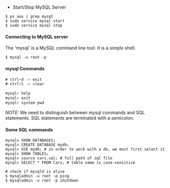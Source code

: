 #

- Start/Stop MySQL Server

```shell
$ ps aux | grep mysql
$ sudo service mysql start
$ sudo service mysql stop
```

#### Connecting to MySQL server
The 'mysql' is a MySQL command line tool. It is a simple shell.

```shell
$ mysql -u root -p
```

#### mysql Commands

```java
# ctrl+d -> exit
# ctrl+l -> clear

mysql> help
mysql> exit
mysql> system pwd
```

*NOTE:* We need to distinguish between mysql commands and SQL statements. SQL
statements are terminated with a semicolon.

#### Some SQL commands

```shell
mysql> SHOW DATABASES;
mysql> CREATE DATABASE mydb;
mysql> USE mydb; # in order to work with a db, we must first select it
mysql> SHOW TABLES;
mysql> source cars.sql; # full path of sql file
mysql> SELECT * FROM Cars; # table name is case-sensitive
```

```shell
# check if mysqld is alive
$ mysqladmin -u root -p ping
$ mysqladmin -u root -p shutdown
```
